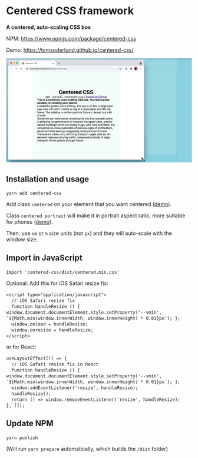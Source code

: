 # Centered CSS framework

**A centered, auto-scaling CSS box**

NPM: https://www.npmjs.com/package/centered-css

Demo: https://tomsoderlund.github.io/centered-css/

![Screenshot of Centered CSS](docs/demo.gif)


## Installation and usage

    yarn add centered-css

Add class `centered` on your element that you want centered ([demo](https://tomsoderlund.github.io/centered-css/index.html)).

Class `centered portrait` will make it in portrait aspect ratio, more suitable for phones ([demo](https://tomsoderlund.github.io/centered-css/portrait.html)).

Then, use `em` or `%` size units (not `px`) and they will auto-scale with the window size.

## Import in JavaScript

    import 'centered-css/dist/centered.min.css'

Optional: Add this for iOS Safari resize fix:

    <script type="application/javascript">
      // iOS Safari resize fix
      function handleResize () { window.document.documentElement.style.setProperty('--vmin', `${Math.min(window.innerWidth, window.innerHeight) * 0.01}px`); };
      window.onload = handleResize;
      window.onresize = handleResize;
    </script>

or for React:

    useLayoutEffect(() => {
      // iOS Safari resize fix in React
      function handleResize () { window.document.documentElement.style.setProperty('--vmin', `${Math.min(window.innerWidth, window.innerHeight) * 0.01}px`); };
      window.addEventListener('resize', handleResize);
      handleResize();
      return () => window.removeEventListener('resize', handleResize);
    }, []);

## Update NPM

    yarn publish

(Will run `yarn prepare` automatically, which builds the `/dist` folder)
